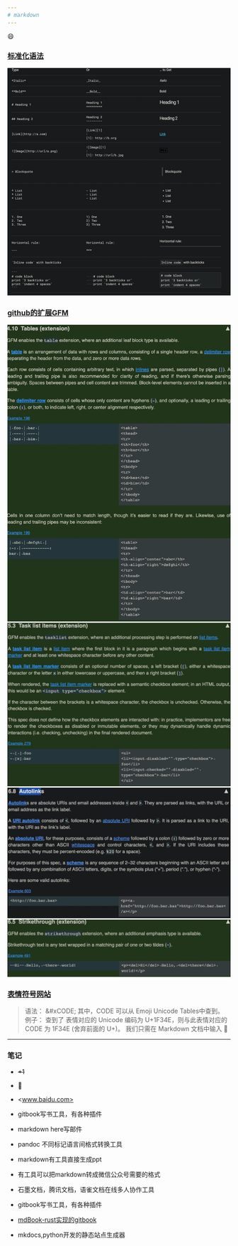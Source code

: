 ```yaml
---
# markdown
---
```


:smile:

### [标准化语法](<https://commonmark.org/help/>)

![语法标记简介](webp/markdown/commonmark_example.webp)

### [github的扩展GFM](https://github.github.com/gfm)

![表格扩展](webp/markdown/gfm_table.webp)
![任务列表](webp/markdown/gfm_task_list.webp)
![自动链接](webp/markdown/gfm_autolinks.webp)
![删除](webp/markdown/gfm_del.webp)

### [表情符号网站](https://emojipedia.org/)

> 语法： &#xCODE; 其中，CODE 可以从 Emoji Unicode Tables中查到。
例子： 查到了 表情对应的 Unicode 编码为 U+1F34E，则与此表情对应的 CODE 为 1F34E (舍弃前面的 U+)。
我们只需在 Markdown 文档中输入 &#x1F34E;

---

### 笔记

* ~~+1~~

* &#x1F34E;

* <www.baidu.com>

* gitbook写书工具，有各种插件

* markdown here写邮件

* pandoc 不同标记语言间格式转换工具

* markdown有工具直接生成ppt

* 有工具可以把markdown转成微信公众号需要的格式

* 石墨文档，腾讯文档，语雀文档在线多人协作工具

* gitbook写书工具，有各种插件

* [mdBook-rust实现的gitbook](https://github.com/rust-lang/mdBook)

* mkdocs,python开发的静态站点生成器
